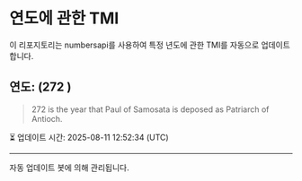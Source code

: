 
# 연도에 관한 TMI

이 리포지토리는 numbersapi를 사용하여 특정 년도에 관한 TMI를 자동으로 업데이트합니다.

## 연도: (272 )
> 272 is the year that Paul of Samosata is deposed as Patriarch of Antioch.

⏳ 업데이트 시간: 2025-08-11 12:52:34 (UTC)

---
자동 업데이트 봇에 의해 관리됩니다.
